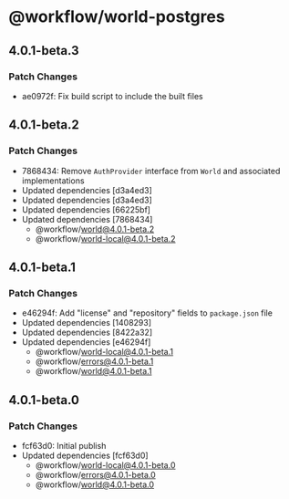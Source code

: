 # @workflow/world-postgres

## 4.0.1-beta.3

### Patch Changes

- ae0972f: Fix build script to include the built files

## 4.0.1-beta.2

### Patch Changes

- 7868434: Remove `AuthProvider` interface from `World` and associated implementations
- Updated dependencies [d3a4ed3]
- Updated dependencies [d3a4ed3]
- Updated dependencies [66225bf]
- Updated dependencies [7868434]
  - @workflow/world@4.0.1-beta.2
  - @workflow/world-local@4.0.1-beta.2

## 4.0.1-beta.1

### Patch Changes

- e46294f: Add "license" and "repository" fields to `package.json` file
- Updated dependencies [1408293]
- Updated dependencies [8422a32]
- Updated dependencies [e46294f]
  - @workflow/world-local@4.0.1-beta.1
  - @workflow/errors@4.0.1-beta.1
  - @workflow/world@4.0.1-beta.1

## 4.0.1-beta.0

### Patch Changes

- fcf63d0: Initial publish
- Updated dependencies [fcf63d0]
  - @workflow/world-local@4.0.1-beta.0
  - @workflow/errors@4.0.1-beta.0
  - @workflow/world@4.0.1-beta.0
